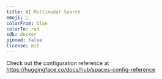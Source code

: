 ```yaml
---
title: AI Multimodal Search
emoji: 🐠
colorFrom: blue
colorTo: red
sdk: docker
pinned: false
license: mit
---
```


Check out the configuration reference at https://huggingface.co/docs/hub/spaces-config-reference
